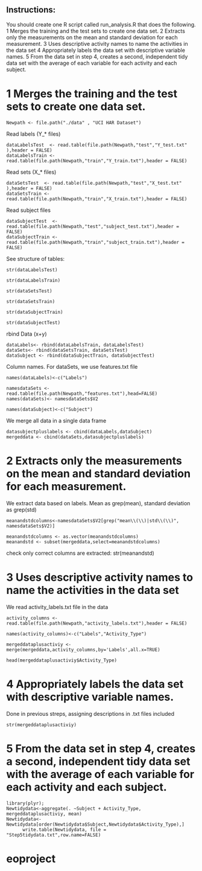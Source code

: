 ## Instructions:

You should create one R script called run_analysis.R that does the following. 
1 Merges the training and the test sets to create one data set.
2 Extracts only the measurements on the mean and standard deviation for each measurement. 
3 Uses descriptive activity names to name the activities in the data set
4 Appropriately labels the data set with descriptive variable names. 
5 From the data set in step 4, creates a second, independent tidy data set with the average of each variable for each activity and each subject.


# 1 Merges the training and the test sets to create one data set.

```{r}
Newpath <- file.path("./data" , "UCI HAR Dataset")
```



Read labels (Y_* files)

```{r}
dataLabelsTest  <- read.table(file.path(Newpath,"test","Y_test.txt" ),header = FALSE)
dataLabelsTrain <- read.table(file.path(Newpath,"train","Y_train.txt"),header = FALSE)
```

Read sets (X_* files)

```{r}
dataSetsTest  <- read.table(file.path(Newpath,"test","X_test.txt" ),header = FALSE)
dataSetsTrain <- read.table(file.path(Newpath,"train","X_train.txt"),header = FALSE)
```


Read subject files

```{r}
dataSubjectTest  <- read.table(file.path(Newpath,"test","subject_test.txt"),header = FALSE)
dataSubjectTrain <- read.table(file.path(Newpath,"train","subject_train.txt"),header = FALSE)
```



See structure of tables:

```{r}
str(dataLabelsTest)
```

```{r}
str(dataLabelsTrain)
```

```{r}
str(dataSetsTest)
```

```{r}
str(dataSetsTrain)
```

```{r}
str(dataSubjectTrain)
```

```{r}
str(dataSubjectTest)
```

rbind Data (x+y)

```{r}
dataLabels<- rbind(dataLabelsTrain, dataLabelsTest)
dataSets<- rbind(dataSetsTrain, dataSetsTest)
dataSubject <- rbind(dataSubjectTrain, dataSubjectTest)
```

Column names. For dataSets, we use features.txt file

```{r}
names(dataLabels)<-c("Labels")

namesdataSets <- read.table(file.path(Newpath,"features.txt"),head=FALSE)
names(dataSets)<- namesdataSets$V2

names(dataSubject)<-c("Subject")
```

We merge all data in a single data frame


```{r}
datasubjectpluslabels <- cbind(dataLabels,dataSubject)
mergeddata <- cbind(dataSets,datasubjectpluslabels)
```

# 2 Extracts only the measurements on the mean and standard deviation for each measurement. 

We extract data based on labels. Mean as grep(mean), standard deviation as grep(std)

```{r}
meanandstdcolumns<-namesdataSets$V2[grep("mean\\(\\)|std\\(\\)", namesdataSets$V2)]

meanandstdcolumns <- as.vector(meanandstdcolumns)
meanandstd <- subset(mergeddata,select=meanandstdcolumns)
```


check only correct columns are extracted:
str(meanandstd)

# 3 Uses descriptive activity names to name the activities in the data set

We read activity_labels.txt file in the data

```{r}
activity_columns <- read.table(file.path(Newpath,"activity_labels.txt"),header = FALSE)

names(activity_columns)<-c("Labels","Activity_Type")

mergeddataplusactiviy <- merge(mergeddata,activity_columns,by='Labels',all.x=TRUE)

head(mergeddataplusactiviy$Activity_Type)
```


# 4 Appropriately labels the data set with descriptive variable names. 

Done in previous streps, assigning descriptions in .txt files included


```{r}
str(mergeddataplusactiviy)
```

# 5 From the data set in step 4, creates a second, independent tidy data set with the average of each variable for each activity and each subject.

```{r}
library(plyr);
Newtidydata<-aggregate(. ~Subject + Activity_Type, mergeddataplusactiviy, mean)
Newtidydata<-Newtidydata[order(Newtidydata$Subject,Newtidydata$Activity_Type),]
      write.table(Newtidydata, file = "Step5tidydata.txt",row.name=FALSE)
```

# eoproject

